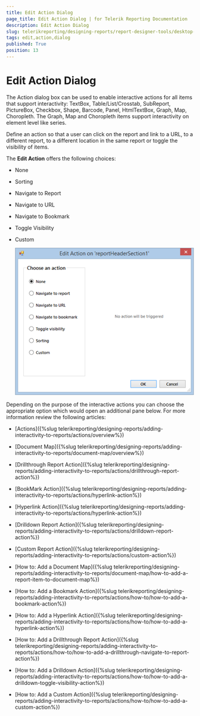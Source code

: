 ```yaml
---
title: Edit Action Dialog
page_title: Edit Action Dialog | for Telerik Reporting Documentation
description: Edit Action Dialog
slug: telerikreporting/designing-reports/report-designer-tools/desktop-designers/tools/edit-action-dialog
tags: edit,action,dialog
published: True
position: 13
---
```


# Edit Action Dialog



The Action dialog box can be used to enable interactive actions for all items that support interactivity:         TextBox, Table/List/Crosstab, SubReport, PictureBox, Checkbox, Shape, Barcode, Panel, HtmlTextBox, Graph, Map, Choropleth.         The Graph, Map and Choropleth items support interactivity on element level like series.       

Define an action so that a user can click on the report and link to a URL, to a different report, to a different         location in the same report or toggle the visibility of items.       

The __Edit Action__  offers the following choices:         

* None             

* Sorting             

* Navigate to Report             

* Navigate to URL             

* Navigate to Bookmark             

* Toggle Visibility             

* Custom               

  ![Edit Action Dialog](images/UI/EditActionDialog.png)

Depending on the purpose of the interactive actions you can choose the appropriate option which would open an additional pane below.           For more information review the following articles:         

* [Actions]({%slug telerikreporting/designing-reports/adding-interactivity-to-reports/actions/overview%})

* [Document Map]({%slug telerikreporting/designing-reports/adding-interactivity-to-reports/document-map/overview%})

* [Drillthrough Report Action]({%slug telerikreporting/designing-reports/adding-interactivity-to-reports/actions/drillthrough-report-action%})

* [BookMark Action]({%slug telerikreporting/designing-reports/adding-interactivity-to-reports/actions/hyperlink-action%})

* [Hyperlink Action]({%slug telerikreporting/designing-reports/adding-interactivity-to-reports/actions/hyperlink-action%})

* [Drilldown Report Action]({%slug telerikreporting/designing-reports/adding-interactivity-to-reports/actions/drilldown-report-action%})

* [Custom Report Action]({%slug telerikreporting/designing-reports/adding-interactivity-to-reports/actions/custom-action%})

* [How to: Add a Document Map]({%slug telerikreporting/designing-reports/adding-interactivity-to-reports/document-map/how-to-add-a-report-item-to-document-map%})

* [How to: Add a Bookmark Action]({%slug telerikreporting/designing-reports/adding-interactivity-to-reports/actions/how-to/how-to-add-a-bookmark-action%})

* [How to: Add a Hyperlink Action]({%slug telerikreporting/designing-reports/adding-interactivity-to-reports/actions/how-to/how-to-add-a-hyperlink-action%})

* [How to: Add a Drillthrough Report Action]({%slug telerikreporting/designing-reports/adding-interactivity-to-reports/actions/how-to/how-to-add-a-drillthrough-navigate-to-report-action%})

* [How to: Add a Drilldown Action]({%slug telerikreporting/designing-reports/adding-interactivity-to-reports/actions/how-to/how-to-add-a-drilldown-toggle-visibility-action%})

* [How to: Add a Custom Action]({%slug telerikreporting/designing-reports/adding-interactivity-to-reports/actions/how-to/how-to-add-a-custom-action%})


